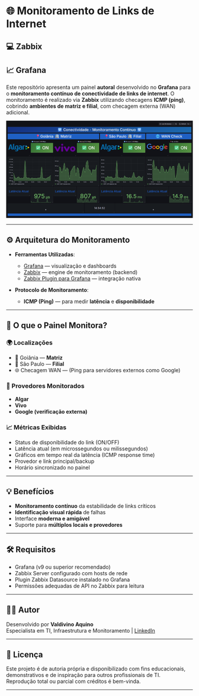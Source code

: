 # 🌐 Monitoramento de Links de Internet
## 💻 Zabbix
## 📈 Grafana

Este repositório apresenta um painel **autoral** desenvolvido no **Grafana** para o **monitoramento contínuo de conectividade de links de internet**. O monitoramento é realizado via **Zabbix** utilizando checagens **ICMP (ping)**, cobrindo **ambientes de matriz e filial**, com checagem externa (WAN) adicional.

![Painel de Monitoramento](./monitorlinks.png)

---

## ⚙️ Arquitetura do Monitoramento

- **Ferramentas Utilizadas**:
  - [Grafana](https://grafana.com/) — visualização e dashboards
  - [Zabbix](https://www.zabbix.com/) — engine de monitoramento (backend)
  - [Zabbix Plugin para Grafana](https://grafana.com/grafana/plugins/alexanderzobnin-zabbix-datasource/) — integração nativa

- **Protocolo de Monitoramento**:
  - **ICMP (Ping)** — para medir **latência** e **disponibilidade**

---

## 🧩 O que o Painel Monitora?

### 🌍 Localizações
- 📍 Goiânia — **Matriz**
- 📍 São Paulo — **Filial**
- 🌐 Checagem WAN — (Ping para servidores externos como Google)

### 📡 Provedores Monitorados
- **Algar**
- **Vivo**
- **Google (verificação externa)**

### 📈 Métricas Exibidas
- Status de disponibilidade do link (ON/OFF)
- Latência atual (em microssegundos ou milissegundos)
- Gráficos em tempo real da latência (ICMP response time)
- Provedor e link principal/backup
- Horário sincronizado no painel

---

## 💡 Benefícios

- **Monitoramento contínuo** da estabilidade de links críticos
- **Identificação visual rápida** de falhas
- Interface **moderna e amigável**
- Suporte para **múltiplos locais e provedores**

---

## 🛠️ Requisitos

- Grafana (v9 ou superior recomendado)
- Zabbix Server configurado com hosts de rede
- Plugin Zabbix Datasource instalado no Grafana
- Permissões adequadas de API no Zabbix para leitura

---

## 🧑‍💻 Autor

Desenvolvido por **Valdivino Aquino**  
Especialista em TI, Infraestrutura e Monitoramento | [LinkedIn](https://www.linkedin.com/in/valdivino-aquino-ti-goiania)

---

## 📄 Licença

Este projeto é de autoria própria e disponibilizado com fins educacionais, demonstrativos e de inspiração para outros profissionais de TI.  
Reprodução total ou parcial com créditos é bem-vinda.

---
